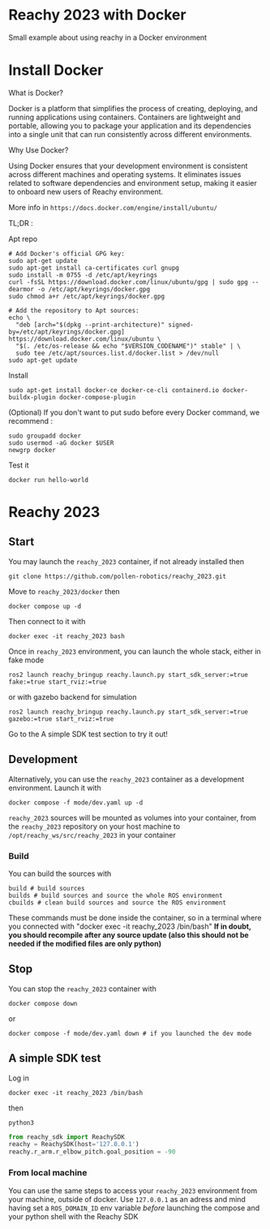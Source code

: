 # Reachy 2023 with Docker
Small example about using reachy in a Docker environment


# Install Docker

What is Docker?

Docker is a platform that simplifies the process of creating, deploying, and running applications using containers. Containers are lightweight and portable, allowing you to package your application and its dependencies into a single unit that can run consistently across different environments.

Why Use Docker?

Using Docker ensures that your development environment is consistent across different machines and operating systems. It eliminates issues related to software dependencies and environment setup, making it easier to onboard new users of Reachy environment.

More info in `https://docs.docker.com/engine/install/ubuntu/`

TL;DR : 

Apt repo
```commandline
# Add Docker's official GPG key:
sudo apt-get update
sudo apt-get install ca-certificates curl gnupg
sudo install -m 0755 -d /etc/apt/keyrings
curl -fsSL https://download.docker.com/linux/ubuntu/gpg | sudo gpg --dearmor -o /etc/apt/keyrings/docker.gpg
sudo chmod a+r /etc/apt/keyrings/docker.gpg

# Add the repository to Apt sources:
echo \
  "deb [arch="$(dpkg --print-architecture)" signed-by=/etc/apt/keyrings/docker.gpg] https://download.docker.com/linux/ubuntu \
  "$(. /etc/os-release && echo "$VERSION_CODENAME")" stable" | \
  sudo tee /etc/apt/sources.list.d/docker.list > /dev/null
sudo apt-get update
```
Install 
```commandline
sudo apt-get install docker-ce docker-ce-cli containerd.io docker-buildx-plugin docker-compose-plugin
```

(Optional) If you don't want to put sudo before every Docker command, we recommend : 
```commandline
sudo groupadd docker
sudo usermod -aG docker $USER
newgrp docker
```

Test it
```commandline
docker run hello-world
```

# Reachy 2023
## Start
You may launch the `reachy_2023` container, if not already installed then
```
git clone https://github.com/pollen-robotics/reachy_2023.git
```
Move to `reachy_2023/docker` then
```
docker compose up -d
```
Then connect to it with
```
docker exec -it reachy_2023 bash
```

Once in `reachy_2023` environment, you can launch the whole stack, either in fake mode 
```
ros2 launch reachy_bringup reachy.launch.py start_sdk_server:=true fake:=true start_rviz:=true
```
or with gazebo backend for simulation
```
ros2 launch reachy_bringup reachy.launch.py start_sdk_server:=true gazebo:=true start_rviz:=true
```
Go to the A simple SDK test section to try it out!

## Development
Alternatively, you can use the `reachy_2023` container as a development environment.
Launch it with 
```
docker compose -f mode/dev.yaml up -d
```
`reachy_2023` sources will be mounted as volumes into your container, from the `reachy_2023` repository on your host machine to `/opt/reachy_ws/src/reachy_2023` in your container

### Build
You can build the sources with
```
build # build sources
builds # build sources and source the whole ROS environment
cbuilds # clean build sources and source the ROS environment
```
These commands must be done inside the container, so in a terminal where you connected with "docker exec -it reachy_2023 /bin/bash"
**If in doubt, you should recompile after any source update (also this should not be needed if the modified files are only python)**

## Stop
You can stop the `reachy_2023` container with
```
docker compose down
```
or
```
docker compose -f mode/dev.yaml down # if you launched the dev mode

```

## A simple SDK test
Log in
```commandline
docker exec -it reachy_2023 /bin/bash
```
then
```commandline
python3
```
```python
from reachy_sdk import ReachySDK
reachy = ReachySDK(host='127.0.0.1')
reachy.r_arm.r_elbow_pitch.goal_position = -90
```
### From local machine
You can use the same steps to access your `reachy_2023` environment from your machine, outside of docker.
Use `127.0.0.1` as an adress and mind having set a `ROS_DOMAIN_ID` env variable *before* launching the compose and your python shell with the Reachy SDK
